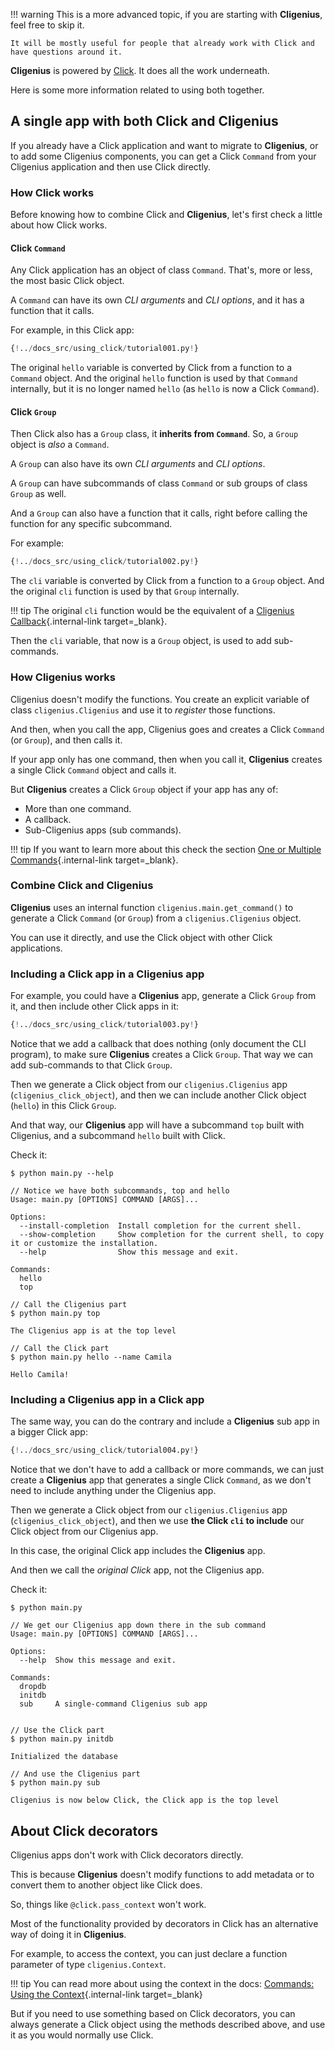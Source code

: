 !!! warning
    This is a more advanced topic, if you are starting with **Cligenius**, feel free to skip it.

    It will be mostly useful for people that already work with Click and have questions around it.

**Cligenius** is powered by <a href="https://click.palletsprojects.com" class="external-link" target="_blank">Click</a>. It does all the work underneath.

Here is some more information related to using both together.

## A single app with both Click and **Cligenius**

If you already have a Click application and want to migrate to **Cligenius**, or to add some Cligenius components, you can get a Click `Command` from your Cligenius application and then use Click directly.

### How Click works

Before knowing how to combine Click and **Cligenius**, let's first check a little about how Click works.

#### Click `Command`

Any Click application has an object of class `Command`. That's, more or less, the most basic Click object.

A `Command` can have its own *CLI arguments* and *CLI options*, and it has a function that it calls.

For example, in this Click app:

```Python hl_lines="7  14"
{!../docs_src/using_click/tutorial001.py!}
```

The original `hello` variable is converted by Click from a function to a `Command` object. And the original `hello` function is used by that `Command` internally, but it is no longer named `hello` (as `hello` is now a Click `Command`).

#### Click `Group`

Then Click also has a `Group` class, it **inherits from `Command`**. So, a `Group` object is *also* a `Command`.

A `Group` can also have its own *CLI arguments* and *CLI options*.

A `Group` can have subcommands of class `Command` or sub groups of class `Group` as well.

And a `Group` can also have a function that it calls, right before calling the function for any specific subcommand.

For example:

```Python hl_lines="5  19 20"
{!../docs_src/using_click/tutorial002.py!}
```

The `cli` variable is converted by Click from a function to a `Group` object. And the original `cli` function is used by that `Group` internally.

!!! tip
    The original `cli` function would be the equivalent of a [Cligenius Callback](./commands/callback.md){.internal-link target=_blank}.

Then the `cli` variable, that now is a `Group` object, is used to add sub-commands.

### How **Cligenius** works

Cligenius doesn't modify the functions. You create an explicit variable of class `cligenius.Cligenius` and use it to *register* those functions.

And then, when you call the app, Cligenius goes and creates a Click `Command` (or `Group`), and then calls it.

If your app only has one command, then when you call it, **Cligenius** creates a single Click `Command` object and calls it.

But **Cligenius** creates a Click `Group` object if your app has any of:

* More than one command.
* A callback.
* Sub-Cligenius apps (sub commands).

!!! tip
    If you want to learn more about this check the section [One or Multiple Commands](./commands/one-or-multiple.md){.internal-link target=_blank}.

### Combine Click and **Cligenius**

**Cligenius** uses an internal function `cligenius.main.get_command()` to generate a Click `Command` (or `Group`) from a `cligenius.Cligenius` object.

You can use it directly, and use the Click object with other Click applications.

### Including a Click app in a **Cligenius** app

For example, you could have a **Cligenius** app, generate a Click `Group` from it, and then include other Click apps in it:

```Python hl_lines="15 16  29  31  34"
{!../docs_src/using_click/tutorial003.py!}
```

Notice that we add a callback that does nothing (only document the CLI program), to make sure **Cligenius** creates a Click `Group`. That way we can add sub-commands to that Click `Group`.

Then we generate a Click object from our `cligenius.Cligenius` app (`cligenius_click_object`), and then we can include another Click object (`hello`) in this Click `Group`.

And that way, our **Cligenius** app will have a subcommand `top` built with Cligenius, and a subcommand `hello` built with Click.

Check it:

<div class="termy">

```console
$ python main.py --help

// Notice we have both subcommands, top and hello
Usage: main.py [OPTIONS] COMMAND [ARGS]...

Options:
  --install-completion  Install completion for the current shell.
  --show-completion     Show completion for the current shell, to copy it or customize the installation.
  --help                Show this message and exit.

Commands:
  hello
  top

// Call the Cligenius part
$ python main.py top

The Cligenius app is at the top level

// Call the Click part
$ python main.py hello --name Camila

Hello Camila!
```

</div>

### Including a **Cligenius** app in a Click app

The same way, you can do the contrary and include a **Cligenius** sub app in a bigger Click app:

```Python hl_lines="31  33  36"
{!../docs_src/using_click/tutorial004.py!}
```

Notice that we don't have to add a callback or more commands, we can just create a **Cligenius** app that generates a single Click `Command`, as we don't need to include anything under the Cligenius app.

Then we generate a Click object from our `cligenius.Cligenius` app (`cligenius_click_object`), and then we use **the Click `cli` to include** our Click object from our Cligenius app.

In this case, the original Click app includes the **Cligenius** app.

And then we call the *original Click* app, not the Cligenius app.

Check it:

<div class="termy">

```console
$ python main.py

// We get our Cligenius app down there in the sub command
Usage: main.py [OPTIONS] COMMAND [ARGS]...

Options:
  --help  Show this message and exit.

Commands:
  dropdb
  initdb
  sub     A single-command Cligenius sub app


// Use the Click part
$ python main.py initdb

Initialized the database

// And use the Cligenius part
$ python main.py sub

Cligenius is now below Click, the Click app is the top level
```

</div>

## About Click decorators

Cligenius apps don't work with Click decorators directly.

This is because **Cligenius** doesn't modify functions to add metadata or to convert them to another object like Click does.

So, things like `@click.pass_context` won't work.

Most of the functionality provided by decorators in Click has an alternative way of doing it in **Cligenius**.

For example, to access the context, you can just declare a function parameter of type `cligenius.Context`.

!!! tip
    You can read more about using the context in the docs: [Commands: Using the Context](commands/context.md){.internal-link target=_blank}

But if you need to use something based on Click decorators, you can always generate a Click object using the methods described above, and use it as you would normally use Click.
